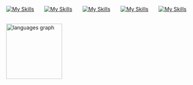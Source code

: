 
[![My Skills](https://skillicons.dev/icons?i=html,js,css,ts&perline=2)](https://skillicons.dev) &nbsp;&nbsp;&nbsp;&nbsp;&nbsp;
[![My Skills](https://skillicons.dev/icons?i=react,angular,expressjs,nodejs,nextjs&perline=3)](https://skillicons.dev) &nbsp;&nbsp;&nbsp;&nbsp;&nbsp;
[![My Skills](https://skillicons.dev/icons?i=tailwindcss,sass,styledcomponents,mui&perline=2)](https://skillicons.dev) &nbsp;&nbsp;&nbsp;&nbsp;&nbsp;
[![My Skills](https://skillicons.dev/icons?i=mongodb,netlify,redux,jest&perline=2)](https://skillicons.dev) &nbsp;&nbsp;&nbsp;&nbsp;&nbsp;
[![My Skills](https://skillicons.dev/icons?i=figma,xd&perline=1)](https://skillicons.dev) &nbsp;&nbsp;&nbsp;&nbsp;&nbsp;


<div align="left">
  <img src="https://github-readme-stats.vercel.app/api/top-langs?username=apekul&locale=en&hide_title=false&layout=compact&card_width=320&langs_count=5&theme=dracula&hide_border=false&order=2" height="150" alt="languages graph"  />
</div>

###
